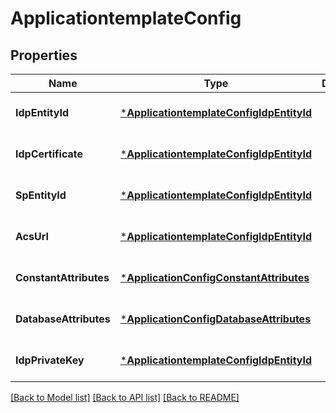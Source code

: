 # ApplicationtemplateConfig

## Properties
Name | Type | Description | Notes
------------ | ------------- | ------------- | -------------
**IdpEntityId** | [***ApplicationtemplateConfigIdpEntityId**](applicationtemplate_config_idpEntityId.md) |  | [optional] [default to null]
**IdpCertificate** | [***ApplicationtemplateConfigIdpEntityId**](applicationtemplate_config_idpEntityId.md) |  | [optional] [default to null]
**SpEntityId** | [***ApplicationtemplateConfigIdpEntityId**](applicationtemplate_config_idpEntityId.md) |  | [optional] [default to null]
**AcsUrl** | [***ApplicationtemplateConfigIdpEntityId**](applicationtemplate_config_idpEntityId.md) |  | [optional] [default to null]
**ConstantAttributes** | [***ApplicationConfigConstantAttributes**](application_config_constantAttributes.md) |  | [optional] [default to null]
**DatabaseAttributes** | [***ApplicationConfigDatabaseAttributes**](application_config_databaseAttributes.md) |  | [optional] [default to null]
**IdpPrivateKey** | [***ApplicationtemplateConfigIdpEntityId**](applicationtemplate_config_idpEntityId.md) |  | [optional] [default to null]

[[Back to Model list]](../README.md#documentation-for-models) [[Back to API list]](../README.md#documentation-for-api-endpoints) [[Back to README]](../README.md)


